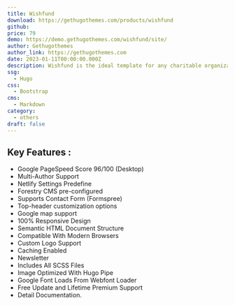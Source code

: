 ```yaml
---
title: Wishfund
download: https://gethugothemes.com/products/wishfund
github:
price: 79
demo: https://demo.gethugothemes.com/wishfund/site/
author: Gethugothemes
author_link: https://gethugothemes.com
date: 2023-01-11T00:00:00.000Z
description: Wishfund is the ideal template for any charitable organization or foundation. This NGO website theme can promote your charity organization and gain more audience to expand the activities.
ssg:
  - Hugo
css:
  - Bootstrap
cms:
  - Markdown
category:
  - others
draft: false
---
```


## Key Features :

- Google PageSpeed Score 96/100 (Desktop)
- Multi-Author Support
- Netlify Settings Predefine
- Forestry CMS pre-configured
- Supports Contact Form (Formspree)
- Top-header customization options
- Google map support
- 100% Responsive Design
- Semantic HTML Document Structure
- Compatible With Modern Browsers
- Custom Logo Support
- Caching Enabled
- Newsletter
- Includes All SCSS Files
- Image Optimized With Hugo Pipe
- Google Font Loads From Webfont Loader
- Free Update and Lifetime Premium Support
- Detail Documentation.
